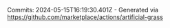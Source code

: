 Commits: 2024-05-15T16:19:30.401Z - Generated via https://github.com/marketplace/actions/artificial-grass
<br>
